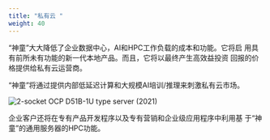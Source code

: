 ```yaml
---
title: "私有云 "
weight: 40
---
```

“神童”大大降低了企业数据中心，AI和HPC工作负载的成本和功能。它将启 用具有前所未有功能的新一代本地产品。而且，它将以最终产生高效益投资 回报的价格提供给私有云运营商。

“神童”将通过提供内部低延迟计算和大规模AI培训/推理来刺激私有云市场。

![2-socket OCP D51B-1U type server (2021)](https://www.tachyum.com/assets/img/2-socket-cn.jpg "2-socket OCP D51B-1U type server (2021)")

企业客户还将在专有产品开发程序以及专有营销和企业级应用程序中利用基 于“神童”的通用服务器的HPC功能。